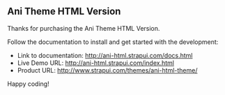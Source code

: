 ## Ani Theme HTML Version

Thanks for purchasing the Ani Theme HTML Version.

Follow the documentation to install and get started with the development:

  - Link to documentation: http://ani-html.strapui.com/docs.html
  - Live Demo URL: http://ani-html.strapui.com/index.html
  - Product URL: http://www.strapui.com/themes/ani-html-theme/

Happy coding!
